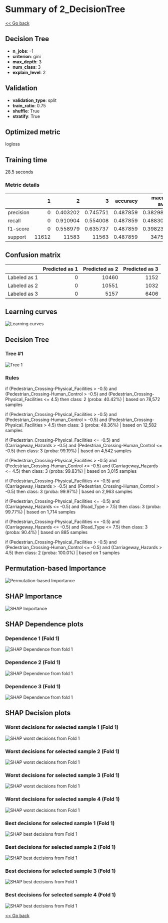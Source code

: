 # Summary of 2_DecisionTree

[<< Go back](../README.md)


## Decision Tree
- **n_jobs**: -1
- **criterion**: gini
- **max_depth**: 3
- **num_class**: 3
- **explain_level**: 2

## Validation
 - **validation_type**: split
 - **train_ratio**: 0.75
 - **shuffle**: True
 - **stratify**: True

## Optimized metric
logloss

## Training time

28.5 seconds

### Metric details
|           |     1 |            2 |            3 |   accuracy |    macro avg |   weighted avg |   logloss |
|:----------|------:|-------------:|-------------:|-----------:|-------------:|---------------:|----------:|
| precision |     0 |     0.403202 |     0.745751 |   0.487859 |     0.382984 |       0.382456 |  0.923744 |
| recall    |     0 |     0.910904 |     0.554008 |   0.487859 |     0.488304 |       0.487859 |  0.923744 |
| f1-score  |     0 |     0.558979 |     0.635737 |   0.487859 |     0.398238 |       0.397769 |  0.923744 |
| support   | 11612 | 11583        | 11563        |   0.487859 | 34758        |   34758        |  0.923744 |


## Confusion matrix
|              |   Predicted as 1 |   Predicted as 2 |   Predicted as 3 |
|:-------------|-----------------:|-----------------:|-----------------:|
| Labeled as 1 |                0 |            10460 |             1152 |
| Labeled as 2 |                0 |            10551 |             1032 |
| Labeled as 3 |                0 |             5157 |             6406 |

## Learning curves
![Learning curves](learning_curves.png)

## Decision Tree 

### Tree #1
![Tree 1](learner_fold_0_tree.svg)

### Rules

if (Pedestrian_Crossing-Physical_Facilities > -0.5) and (Pedestrian_Crossing-Human_Control > -0.5) and (Pedestrian_Crossing-Physical_Facilities <= 4.5) then class: 2 (proba: 40.42%) | based on 78,572 samples

if (Pedestrian_Crossing-Physical_Facilities > -0.5) and (Pedestrian_Crossing-Human_Control > -0.5) and (Pedestrian_Crossing-Physical_Facilities > 4.5) then class: 3 (proba: 49.36%) | based on 12,582 samples

if (Pedestrian_Crossing-Physical_Facilities <= -0.5) and (Carriageway_Hazards > -0.5) and (Pedestrian_Crossing-Human_Control <= -0.5) then class: 3 (proba: 99.19%) | based on 4,542 samples

if (Pedestrian_Crossing-Physical_Facilities > -0.5) and (Pedestrian_Crossing-Human_Control <= -0.5) and (Carriageway_Hazards <= 4.5) then class: 3 (proba: 99.83%) | based on 3,015 samples

if (Pedestrian_Crossing-Physical_Facilities <= -0.5) and (Carriageway_Hazards > -0.5) and (Pedestrian_Crossing-Human_Control > -0.5) then class: 3 (proba: 99.97%) | based on 2,963 samples

if (Pedestrian_Crossing-Physical_Facilities <= -0.5) and (Carriageway_Hazards <= -0.5) and (Road_Type > 7.5) then class: 3 (proba: 99.77%) | based on 1,714 samples

if (Pedestrian_Crossing-Physical_Facilities <= -0.5) and (Carriageway_Hazards <= -0.5) and (Road_Type <= 7.5) then class: 3 (proba: 90.4%) | based on 885 samples

if (Pedestrian_Crossing-Physical_Facilities > -0.5) and (Pedestrian_Crossing-Human_Control <= -0.5) and (Carriageway_Hazards > 4.5) then class: 2 (proba: 100.0%) | based on 1 samples





## Permutation-based Importance
![Permutation-based Importance](permutation_importance.png)

## SHAP Importance
![SHAP Importance](shap_importance.png)

## SHAP Dependence plots

### Dependence 1 (Fold 1)
![SHAP Dependence from fold 1](learner_fold_0_shap_dependence_class_1.png)
### Dependence 2 (Fold 1)
![SHAP Dependence from fold 1](learner_fold_0_shap_dependence_class_2.png)
### Dependence 3 (Fold 1)
![SHAP Dependence from fold 1](learner_fold_0_shap_dependence_class_3.png)

## SHAP Decision plots

### Worst decisions for selected sample 1 (Fold 1)
![SHAP worst decisions from Fold 1](learner_fold_0_sample_0_worst_decisions.png)
### Worst decisions for selected sample 2 (Fold 1)
![SHAP worst decisions from Fold 1](learner_fold_0_sample_1_worst_decisions.png)
### Worst decisions for selected sample 3 (Fold 1)
![SHAP worst decisions from Fold 1](learner_fold_0_sample_2_worst_decisions.png)
### Worst decisions for selected sample 4 (Fold 1)
![SHAP worst decisions from Fold 1](learner_fold_0_sample_3_worst_decisions.png)
### Best decisions for selected sample 1 (Fold 1)
![SHAP best decisions from Fold 1](learner_fold_0_sample_0_best_decisions.png)
### Best decisions for selected sample 2 (Fold 1)
![SHAP best decisions from Fold 1](learner_fold_0_sample_1_best_decisions.png)
### Best decisions for selected sample 3 (Fold 1)
![SHAP best decisions from Fold 1](learner_fold_0_sample_2_best_decisions.png)
### Best decisions for selected sample 4 (Fold 1)
![SHAP best decisions from Fold 1](learner_fold_0_sample_3_best_decisions.png)

[<< Go back](../README.md)
